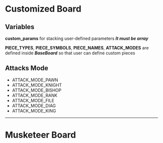 # Customized Board
## Variables
**custom_params** for stacking user-defined parameters
**_It must be array_**

**PIECE_TYPES**, **PIECE_SYMBOLS**, **PIECE_NAMES**, **ATTACK_MODES** are defined inside **_BaseBoard_** so that user can define custom pieces

## Attacks Mode
* ATTACK_MODE_PAWN
* ATTACK_MODE_KNIGHT
* ATTACK_MODE_BISHOP
* ATTACK_MODE_RANK
* ATTACK_MODE_FILE
* ATTACK_MODE_DIAG
* ATTACK_MODE_KING

*****

# Musketeer Board